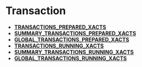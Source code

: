 # Transaction<a name="EN-US_TOPIC_0245374750"></a>

-   **[TRANSACTIONS\_PREPARED\_XACTS](transactions_prepared_xacts.md)**  
-   **[SUMMARY\_TRANSACTIONS\_PREPARED\_XACTS](summary_transactions_prepared_xacts.md)**  
-   **[GLOBAL\_TRANSACTIONS\_PREPARED\_XACTS](global_transactions_prepared_xacts.md)**  
-   **[TRANSACTIONS\_RUNNING\_XACTS](transactions_running_xacts.md)**  
-   **[SUMMARY\_TRANSACTIONS\_RUNNING\_XACTS](summary_transactions_running_xacts.md)**  
-   **[GLOBAL\_TRANSACTIONS\_RUNNING\_XACTS](global_transactions_running_xacts.md)**  

